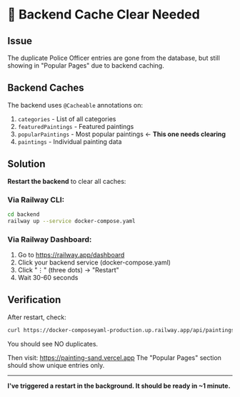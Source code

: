 # 🔄 Backend Cache Clear Needed

## Issue
The duplicate Police Officer entries are gone from the database, but still showing in "Popular Pages" due to backend caching.

## Backend Caches

The backend uses `@Cacheable` annotations on:
1. `categories` - List of all categories
2. `featuredPaintings` - Featured paintings
3. `popularPaintings` - Most popular paintings ← **This one needs clearing**
4. `paintings` - Individual painting data

## Solution

**Restart the backend** to clear all caches:

### Via Railway CLI:
```bash
cd backend
railway up --service docker-compose.yaml
```

### Via Railway Dashboard:
1. Go to https://railway.app/dashboard
2. Click your backend service (docker-compose.yaml)
3. Click "⋮" (three dots) → "Restart"
4. Wait 30-60 seconds

## Verification

After restart, check:
```bash
curl https://docker-composeyaml-production.up.railway.app/api/paintings/popular?size=12
```

You should see NO duplicates.

Then visit: https://painting-sand.vercel.app
The "Popular Pages" section should show unique entries only.

---

**I've triggered a restart in the background. It should be ready in ~1 minute.**





